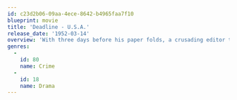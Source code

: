 ```yaml
---
id: c23d2b06-09aa-4ece-8642-b4965faa7f10
blueprint: movie
title: 'Deadline - U.S.A.'
release_date: '1952-03-14'
overview: 'With three days before his paper folds, a crusading editor tries to expose a vicious gangster.'
genres:
  -
    id: 80
    name: Crime
  -
    id: 18
    name: Drama
---
```

